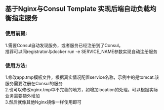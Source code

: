 ## 基于Nginx与Consul Template 实现后端自动负载均衡指定服务



### 使用前提:
1.需要Consul自动发现服务，或者服务已经注册到了Consul。</br>
推荐可以同registrator与docker run -e SERVICE_NAME参数实现自动注册服务</br>


### 使用方法:
1.修改app.tmp模板文件，根据真实情况配置service名称，示例中的是tomcat.该服务需要注册在Consul的服务</br>
2.也可以修改nginx.tmp中不完善的地方，如增加location的处理。可以根据实际业务需要额外增加</br>
3.然后就像其他Nginx镜像一样使用即可</br>
